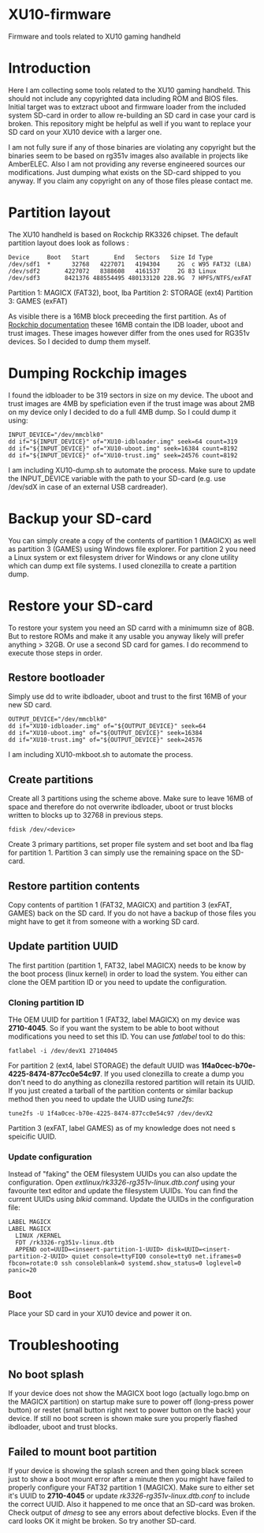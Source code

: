 # XU10-firmware
Firmware and tools related to XU10 gaming handheld

# Introduction
Here I am collecting some tools related to the XU10 gaming handheld.
This should not include any copyrighted data including ROM and BIOS files. Initial target was to extzract uboot and firmware loader from the included system SD-card in order to allow re-building an SD card in case your card is broken.
This repository might be helpful as well if you want to replace your SD card on your XU10 device with a larger one.

I am not fully sure if any of those binaries are violating any copyright but the binaries seem to be based on rg351v images also available in projects like AmberELEC. Also I am not providing any reverse engineered sources our modifications. Just dumping what exists on the SD-card shipped to you anyway.
If you claim any copyright on any of those files please contact me.

# Partition layout
The XU10 handheld is based on Rockchip RK3326 chipset. The default partition layout does look as follows :
```
Device     Boot   Start       End   Sectors   Size Id Type
/dev/sdf1  *      32768   4227071   4194304     2G  c W95 FAT32 (LBA)
/dev/sdf2       4227072   8388608   4161537     2G 83 Linux
/dev/sdf3       8421376 488554495 480133120 228.9G  7 HPFS/NTFS/exFAT
```
Partition 1: MAGICX (FAT32), boot, lba
Partition 2: STORAGE (ext4)
Partition 3: GAMES (exFAT)

As visible there is a 16MB block preceeding the first partition. As of [Rockchip documentation]((https://opensource.rock-chips.com/wiki_Boot_option#Boot_from_SD.2FTF_Card)https://opensource.rock-chips.com/wiki_Boot_option#Boot_from_SD.2FTF_Card) thesee 16MB contain the IDB loader, uboot and trust images. These images however differ from the ones used for RG351v devices. So I decided to dump them myself.

# Dumping Rockchip images
I found the idbloader to be 319 sectors in size on my device. The uboot and trust images are 4MB by speficiation even if the trust image was about 2MB on my device only I decided to do a full 4MB dump. So I could dump it using:
```
INPUT_DEVICE="/dev/mmcblk0"
dd if="${INPUT_DEVICE}" of="XU10-idbloader.img" seek=64 count=319
dd if="${INPUT_DEVICE}" of="XU10-uboot.img" seek=16384 count=8192
dd if="${INPUT_DEVICE}" of="XU10-trust.img" seek=24576 count=8192
```

I am including XU10-dump.sh to automate the process. Make sure to update the INPUT_DEVICE variable with the path to your SD-card (e.g. use /dev/sdX in case of an external USB cardreader).


# Backup your SD-card
You can simply create a copy of the contents of partition 1 (MAGICX) as well as partition 3 (GAMES) using Windows file explorer.
For partition 2 you need a Linux system or ext filesystem driver for Windows or any clone utility which can dump ext file systems. I used clonezilla to create a partition dump.

# Restore your SD-card
To restore your system you need an SD carrd with a minimumn size of 8GB. But to restore ROMs and make it any usable you anyway likely will prefer anything > 32GB. Or use a second SD card for games.
I do recommend to execute those steps in order.

## Restore bootloader
Simply use dd to write ibdloader, uboot and trust to the first 16MB of your new SD card.
```
OUTPUT_DEVICE="/dev/mmcblk0"
dd if="XU10-idbloader.img" of="${OUTPUT_DEVICE}" seek=64
dd if="XU10-uboot.img" of="${OUTPUT_DEVICE}" seek=16384
dd if="XU10-trust.img" of="${OUTPUT_DEVICE}" seek=24576
```
I am including XU10-mkboot.sh to automate the process.


## Create partitions
Create all 3 partitions using the scheme above. Make sure to leave 16MB of space and therefore do not overwrite ibdloader, uboot or trust blocks written to blocks up to 32768 in previous steps.
```
fdisk /dev/<device>
```
Create 3 primary partitions, set proper file system and set boot and lba flag for partition 1.
Partition 3 can simply use the remaining space on the SD-card.

## Restore partition contents
Copy contents of partition 1 (FAT32, MAGICX) and partition 3 (exFAT, GAMES) back on the SD card.
If you do not have a backup of those files you might have to get it from someone with a working SD card.

## Update partition UUID
The first partition (partition 1, FAT32, label MAGICX) needs to be know by the boot process (linux kernel) in order to load the system. You either can clone the OEM partition ID or you need to update the configuration.

### Cloning partition ID
THe OEM UUID for partition 1 (FAT32, label MAGICX) on my device was **2710-4045**. So if you want the system to be able to boot without modifications you need to set this ID. You can use _fatlabel_ tool to do this:
```
fatlabel -i /dev/devX1 27104045
```
For partition 2 (ext4, label STORAGE) the default UUID was **1f4a0cec-b70e-4225-8474-877cc0e54c97**. If you used clonezilla to create a dump you don't need to do anything as clonezilla restored partition will retain its UUID. If you just created a tarball of the partition contents or similar backup method then you need to update the UUID using _tune2fs_:
```
tune2fs -U 1f4a0cec-b70e-4225-8474-877cc0e54c97 /dev/devX2
```
Partition 3 (exFAT, label GAMES) as of my knowledge does not need s speicific UUID.

### Update configuration
Instead of "faking" the OEM filesystem UUIDs you can also update the configuration.
Open _extlinux/rk3326-rg351v-linux.dtb.conf_ using your favourite text editor and update the filesystem UUIDs. You can find the current UUIDs using _blkid_ command.
Update the UUIDs in the configuration file:
```
LABEL MAGICX
LABEL MAGICX
  LINUX /KERNEL
  FDT /rk3326-rg351v-linux.dtb
  APPEND oot=UUID=<inseert-partition-1-UUID> disk=UUID=<insert-partition-2-UUID> quiet console=ttyFIQ0 console=tty0 net.iframes=0 fbcon=rotate:0 ssh consoleblank=0 systemd.show_status=0 loglevel=0 panic=20
```

## Boot
Place your SD card in your XU10 device and power it on.

# Troubleshooting

## No boot splash
If your device does not show the MAGICX boot logo (actually logo.bmp on the MAGICX partition) on startup make sure to power off (long-press power button) or restet (small button right next to power button on the back) your device. If still no boot screen is shown make sure you properly flashed ibdloader, uboot and trust blocks.

## Failed to mount boot partition
If your device is showing the splash screen and then going black screen just to show a boot mount error after a minute then you might have failed to properly configure your FAT32 partition 1 (MAGICX). Make sure to either set it's UUID to **2710-4045** or update _rk3326-rg351v-linux.dtb.conf_ to include the correct UUID.
Also it happened to me once that an SD-card was broken. Check output of _dmesg_ to see any errors about defective blocks. Even if the card looks OK it might be broken. So try another SD-card.
